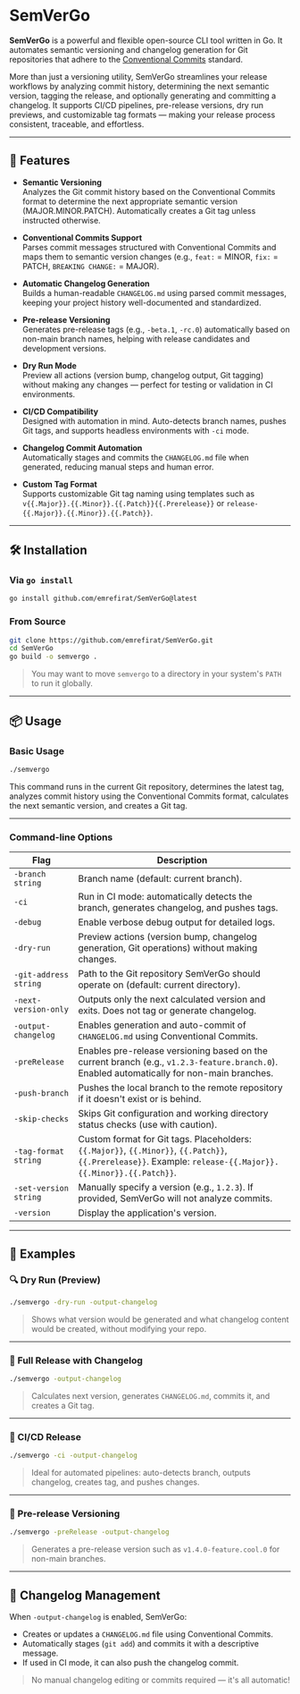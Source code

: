 # SemVerGo

**SemVerGo** is a powerful and flexible open-source CLI tool written in Go. It automates semantic versioning and changelog generation for Git repositories that adhere to the [Conventional Commits](https://www.conventionalcommits.org/) standard.

More than just a versioning utility, SemVerGo streamlines your release workflows by analyzing commit history, determining the next semantic version, tagging the release, and optionally generating and committing a changelog. It supports CI/CD pipelines, pre-release versions, dry run previews, and customizable tag formats — making your release process consistent, traceable, and effortless.

---

## 🚀 Features

- **Semantic Versioning**  
  Analyzes the Git commit history based on the Conventional Commits format to determine the next appropriate semantic version (MAJOR.MINOR.PATCH). Automatically creates a Git tag unless instructed otherwise.

- **Conventional Commits Support**  
  Parses commit messages structured with Conventional Commits and maps them to semantic version changes (e.g., `feat:` = MINOR, `fix:` = PATCH, `BREAKING CHANGE:` = MAJOR).

- **Automatic Changelog Generation**  
  Builds a human-readable `CHANGELOG.md` using parsed commit messages, keeping your project history well-documented and standardized.

- **Pre-release Versioning**  
  Generates pre-release tags (e.g., `-beta.1`, `-rc.0`) automatically based on non-main branch names, helping with release candidates and development versions.

- **Dry Run Mode**  
  Preview all actions (version bump, changelog output, Git tagging) without making any changes — perfect for testing or validation in CI environments.

- **CI/CD Compatibility**  
  Designed with automation in mind. Auto-detects branch names, pushes Git tags, and supports headless environments with `-ci` mode.

- **Changelog Commit Automation**  
  Automatically stages and commits the `CHANGELOG.md` file when generated, reducing manual steps and human error.

- **Custom Tag Format**  
  Supports customizable Git tag naming using templates such as `v{{.Major}}.{{.Minor}}.{{.Patch}}{{.Prerelease}}` or `release-{{.Major}}.{{.Minor}}.{{.Patch}}`.

---

## 🛠 Installation

### Via `go install`

```bash
go install github.com/emrefirat/SemVerGo@latest
```

### From Source

```bash
git clone https://github.com/emrefirat/SemVerGo.git
cd SemVerGo
go build -o semvergo .
```

> You may want to move `semvergo` to a directory in your system's `PATH` to run it globally.

---

## 📦 Usage

### Basic Usage

```bash
./semvergo
```

This command runs in the current Git repository, determines the latest tag, analyzes commit history using the Conventional Commits format, calculates the next semantic version, and creates a Git tag.

---

### Command-line Options

| Flag                | Description |
|---------------------|-------------|
| `-branch string`    | Branch name (default: current branch). |
| `-ci`               | Run in CI mode: automatically detects the branch, generates changelog, and pushes tags. |
| `-debug`            | Enable verbose debug output for detailed logs. |
| `-dry-run`          | Preview actions (version bump, changelog generation, Git operations) without making changes. |
| `-git-address string` | Path to the Git repository SemVerGo should operate on (default: current directory). |
| `-next-version-only` | Outputs only the next calculated version and exits. Does not tag or generate changelog. |
| `-output-changelog` | Enables generation and auto-commit of `CHANGELOG.md` using Conventional Commits. |
| `-preRelease`       | Enables pre-release versioning based on the current branch (e.g., `v1.2.3-feature.branch.0`). Enabled automatically for non-main branches. |
| `-push-branch`      | Pushes the local branch to the remote repository if it doesn't exist or is behind. |
| `-skip-checks`      | Skips Git configuration and working directory status checks (use with caution). |
| `-tag-format string` | Custom format for Git tags. Placeholders: `{{.Major}}`, `{{.Minor}}`, `{{.Patch}}`, `{{.Prerelease}}`. Example: `release-{{.Major}}.{{.Minor}}.{{.Patch}}`. |
| `-set-version string`   | Manually specify a version (e.g., `1.2.3`). If provided, SemVerGo will not analyze commits. |
|  `-version` | Display the application's version. |

---

## 🧪 Examples

### 🔍 Dry Run (Preview)

```bash
./semvergo -dry-run -output-changelog
```

> Shows what version would be generated and what changelog content would be created, without modifying your repo.

---

### 🚀 Full Release with Changelog

```bash
./semvergo -output-changelog
```

> Calculates next version, generates `CHANGELOG.md`, commits it, and creates a Git tag.

---

### 🧪 CI/CD Release

```bash
./semvergo -ci -output-changelog
```

> Ideal for automated pipelines: auto-detects branch, outputs changelog, creates tag, and pushes changes.

---

### 🔖 Pre-release Versioning

```bash
./semvergo -preRelease -output-changelog
```

> Generates a pre-release version such as `v1.4.0-feature.cool.0` for non-main branches.

---

## 📝 Changelog Management

When `-output-changelog` is enabled, SemVerGo:

- Creates or updates a `CHANGELOG.md` file using Conventional Commits.
- Automatically stages (`git add`) and commits it with a descriptive message.
- If used in CI mode, it can also push the changelog commit.

> No manual changelog editing or commits required — it's all automatic!

